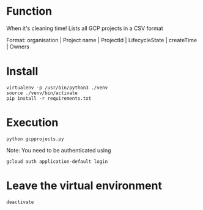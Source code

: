 # Function
When it's cleaning time!
Lists all GCP projects in a CSV format

Format: organisation | Project name | ProjectId | LifecycleState | createTime | Owners

# Install

```
virtualenv -p /usr/bin/python3 ./venv
source ./venv/bin/activate
pip install -r requirements.txt
```

# Execution

```
python gcpprojects.py
```
Note: You need to be authenticated using
```
gcloud auth application-default login
```

# Leave the virtual environment
```
deactivate
```
